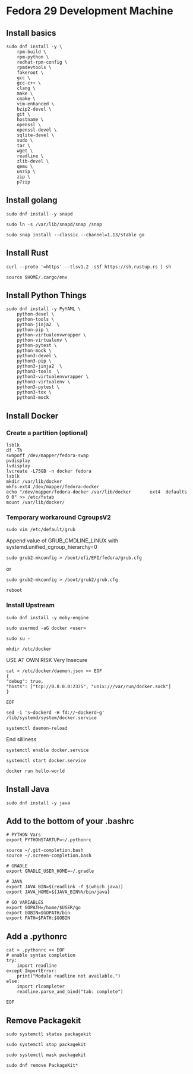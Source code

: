 # Fedora 29 Development Machine

## Install basics

    sudo dnf install -y \
        rpm-build \
        rpm-python \
        redhat-rpm-config \
        rpmdevtools \
        fakeroot \
        gcc \
        gcc-c++ \
        clang \
        make \
        cmake \
        vim-enhanced \
        bzip2-devel \
        git \
        hostname \
        openssl \
        openssl-devel \
        sqlite-devel \
        sudo \
        tar \
        wget \
        readline \
        zlib-devel \
        qemu \
        unzip \
        zip \
        p7zip



## Install golang

    sudo dnf install -y snapd

    sudo ln -s /var/lib/snapd/snap /snap

    sudo snap install --classic --channel=1.13/stable go


## Install Rust

    curl --proto '=https' --tlsv1.2 -sSf https://sh.rustup.rs | sh

    source $HOME/.cargo/env

##  Install Python Things

    sudo dnf install -y PyYAML \
        python-devel \
        python-tools \
        python-jinja2  \
        python-pip \
        python-virtualenvwrapper \
        python-virtualenv \
        python-pytest \
        python-mock \
        python3-devel \
        python3-pip \
        python3-jinja2  \
        python3-tools  \
        python3-virtualenvwrapper \
        python3-virtualenv \
        python3-pytest \
        python3-tox \
        python3-mock

## Install Docker


### Create a partition (optional)

    lsblk
    df -Th
    swapoff /dev/mapper/fedora-swap
    pvdisplay
    lvdisplay
    lvcreate -L75GB -n docker fedora
    lsblk
    mkdir /var/lib/docker
    mkfs.ext4 /dev/mapper/fedora-docker
    echo "/dev/mapper/fedora-docker /var/lib/docker       ext4	defaults        0 0" >> /etc/fstab
    mount /var/lib/docker/

### Temporary workaround CgroupsV2


    sudo vim /etc/default/grub

Append value of GRUB_CMDLINE_LINUX with systemd.unified_cgroup_hierarchy=0

    sudo grub2-mkconfig > /boot/efi/EFI/fedora/grub.cfg

or

    sudo grub2-mkconfig > /boot/grub2/grub.cfg

    reboot


### Install Upstream

    sudo dnf install -y moby-engine

    sudo usermod -aG docker <user>

    sudo su -

    mkdir /etc/docker

USE AT OWN RISK Very Insecure
 
    cat > /etc/docker/daemon.json << EOF
    {
    "debug": true,
    "hosts": ["tcp://0.0.0.0:2375", "unix:///var/run/docker.sock"]
    }

    EOF

    sed -i 's~dockerd -H fd://~dockerd~g' /lib/systemd/system/docker.service

    systemctl daemon-reload

End silliness

    systemctl enable docker.service

    systemctl start docker.service

    docker run hello-world

## Install Java

    sudo dnf install -y java 

## Add to the bottom of your .bashrc

```
# PYTHON Vars
export PYTHONSTARTUP=~/.pythonrc

source ~/.git-completion.bash
source ~/.screen-completion.bash

# GRADLE
export GRADLE_USER_HOME=~/.gradle

# JAVA
export JAVA_BIN=$(readlink -f $(which java))
export JAVA_HOME=${JAVA_BIN%%/bin/java}

# GO VARIABLES
export GOPATH=/home/$USER/go
export GOBIN=$GOPATH/bin
export PATH=$PATH:$GOBIN
```

## Add a .pythonrc

    cat > .pythonrc << EOF
    # enable syntax completion
    try:
        import readline
    except ImportError:
        print("Module readline not available.")
    else:
        import rlcompleter
        readline.parse_and_bind("tab: complete")

    EOF

## Remove Packagekit

    sudo systemctl status packagekit

    sudo systemctl stop packagekit
    
    sudo systemctl mask packagekit

    sudo dnf remove PackageKit*



